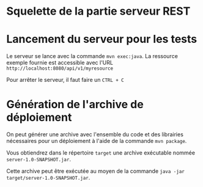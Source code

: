 # Squelette de la partie serveur REST

# Lancement du serveur pour les tests
Le serveur se lance avec la commande `mvn exec:java`.
La ressource exemple fournie est accessible avec l'URL
`http://localhost:8080/api/v1/myresource`

Pour arrêter le serveur, il faut faire un `CTRL + C`

# Génération de l'archive de déploiement
On peut générer une archive avec l'ensemble du code et des librairies
nécessaires pour un déploiement à l'aide de la commande `mvn package`.

Vous obtiendrez dans le répertoire `target` une archive exécutable
nommée `server-1.0-SNAPSHOT.jar`.

Cette archive peut être exécutée au moyen de la commande `java -jar
target/server-1.0-SNAPSHOT.jar`.
